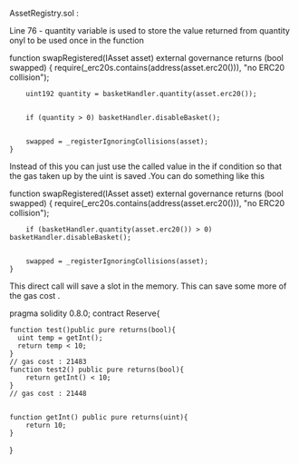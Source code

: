 
AssetRegistry.sol : 

Line 76 - quantity variable is used to store the value returned from quantity onyl to be used once in the function 

function swapRegistered(IAsset asset) external governance returns (bool swapped) {
        require(_erc20s.contains(address(asset.erc20())), "no ERC20 collision");


        uint192 quantity = basketHandler.quantity(asset.erc20());


        if (quantity > 0) basketHandler.disableBasket();


        swapped = _registerIgnoringCollisions(asset);
    }


Instead of this you can just use the called value in the if condition so that the gas taken up by the uint is saved .You can do something like this 

function swapRegistered(IAsset asset) external governance returns (bool swapped) {
        require(_erc20s.contains(address(asset.erc20())), "no ERC20 collision");


        


        if (basketHandler.quantity(asset.erc20()) > 0) basketHandler.disableBasket();


        swapped = _registerIgnoringCollisions(asset);
    }

This direct call will save a slot in the memory. This can save some more of the gas cost . 

pragma solidity 0.8.0;
contract Reserve{
   
    function test()public pure returns(bool){
      uint temp = getInt();
      return temp < 10;
    }
    // gas cost : 21483
    function test2() public pure returns(bool){
        return getInt() < 10;
    }
    // gas cost : 21448


    function getInt() public pure returns(uint){
        return 10;
    }


   
}
